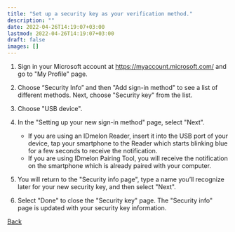 ```yaml
---
title: "Set up a security key as your verification method."
description: ""
date: 2022-04-26T14:19:07+03:00
lastmod: 2022-04-26T14:19:07+03:00
draft: false
images: []
---
```


1. Sign in your Microsoft account at https://myaccount.microsoft.com/ and go to "My Profile" page.
2. Choose “Security Info” and then "Add sign-in method" to see a list of different methods. Next, choose "Security key" from the list.
3. Choose "USB device".
4. In the "Setting up your new sign-in method" page, select "Next".

    - If you are using an IDmelon Reader, insert it into the USB port of your device, tap your smartphone to the Reader which starts blinking blue for a few seconds to receive the notification.
    - If you are using IDmelon Pairing Tool, you will receive the notification on the smartphone which is already paired with your computer.

5. You will return to the "Security info page", type a name you’ll recognize later for your new security key, and then select "Next".
6. Select "Done" to close the "Security key" page. The "Security info" page is updated with your security key information.

<a id="back" role="button" class="btn btn-primary btn-lg d-block mb-3" href="http://docs.idmelon.com/pages/whichplatform/index.html">Back</a>

<style>

@media (max-width: 480px) {.navbar, .footer { display: none; }}
h1{
    color : #4395ec;
}
</style>
